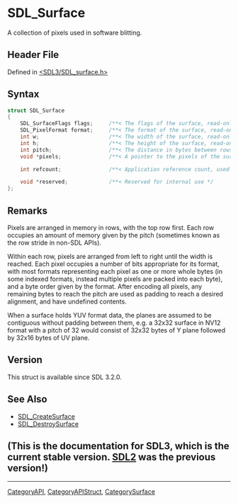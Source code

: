 # SDL_Surface

A collection of pixels used in software blitting.

## Header File

Defined in [<SDL3/SDL_surface.h>](https://github.com/libsdl-org/SDL/blob/main/include/SDL3/SDL_surface.h)

## Syntax

```c
struct SDL_Surface
{
    SDL_SurfaceFlags flags;     /**< The flags of the surface, read-only */
    SDL_PixelFormat format;     /**< The format of the surface, read-only */
    int w;                      /**< The width of the surface, read-only. */
    int h;                      /**< The height of the surface, read-only. */
    int pitch;                  /**< The distance in bytes between rows of pixels, read-only */
    void *pixels;               /**< A pointer to the pixels of the surface, the pixels are writeable if non-NULL */

    int refcount;               /**< Application reference count, used when freeing surface */

    void *reserved;             /**< Reserved for internal use */
};
```

## Remarks

Pixels are arranged in memory in rows, with the top row first. Each row
occupies an amount of memory given by the pitch (sometimes known as the row
stride in non-SDL APIs).

Within each row, pixels are arranged from left to right until the width is
reached. Each pixel occupies a number of bits appropriate for its format,
with most formats representing each pixel as one or more whole bytes (in
some indexed formats, instead multiple pixels are packed into each byte),
and a byte order given by the format. After encoding all pixels, any
remaining bytes to reach the pitch are used as padding to reach a desired
alignment, and have undefined contents.

When a surface holds YUV format data, the planes are assumed to be
contiguous without padding between them, e.g. a 32x32 surface in NV12
format with a pitch of 32 would consist of 32x32 bytes of Y plane followed
by 32x16 bytes of UV plane.

## Version

This struct is available since SDL 3.2.0.

## See Also

- [SDL_CreateSurface](SDL_CreateSurface)
- [SDL_DestroySurface](SDL_DestroySurface)


## (This is the documentation for SDL3, which is the current stable version. [SDL2](https://wiki.libsdl.org/SDL2/) was the previous version!)



----
[CategoryAPI](CategoryAPI), [CategoryAPIStruct](CategoryAPIStruct), [CategorySurface](CategorySurface)

